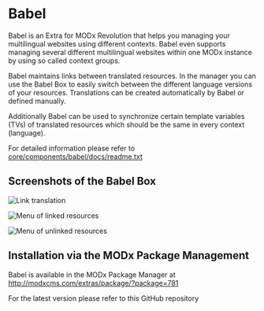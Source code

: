 Babel
=============

Babel is an Extra for MODx Revolution that helps you managing your multilingual
websites using different contexts. Babel even supports managing several different
multilingual websites within one MODx instance by using so called context groups.

Babel maintains links between translated resources. In the manager you can use
the Babel Box to easily switch between the different language versions
of your resources. Translations can be created automatically by Babel or defined
manually.

Additionally Babel can be used to synchronize certain template variables (TVs)
of translated resources which should be the same in every context (language).

For detailed information please refer to [core/components/babel/docs/readme.txt](https://github.com/mikrobi/babel/blob/master/core/components/babel/docs/readme.txt "readme.txt")

Screenshots of the Babel Box
-------------
![Link translation](https://github.com/mikrobi/babel/raw/master/screenshots/babel-linked-resource.png "Link translation")

![Menu of linked resources](https://github.com/mikrobi/babel/raw/master/screenshots/babel-linked-menu.png "Menu of linked resources")

![Menu of unlinked resources](https://github.com/mikrobi/babel/raw/master/screenshots/babel-unlinked-menu.png "Menu of unlinked resources")


Installation via the MODx Package Management
-------------

Babel is available in the MODx Package Manager at <http://modxcms.com/extras/package/?package=781>

For the latest version please refer to this GitHub repository